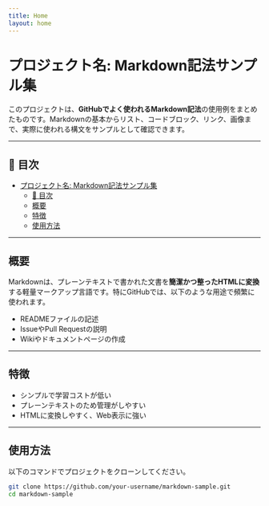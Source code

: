 ```yaml
---
title: Home
layout: home
---
```


# プロジェクト名: Markdown記法サンプル集

このプロジェクトは、**GitHubでよく使われるMarkdown記法**の使用例をまとめたものです。Markdownの基本からリスト、コードブロック、リンク、画像まで、実際に使われる構文をサンプルとして確認できます。

---

## 📌 目次

- [プロジェクト名: Markdown記法サンプル集](#プロジェクト名-markdown記法サンプル集)
  - [📌 目次](#-目次)
  - [概要](#概要)
  - [特徴](#特徴)
  - [使用方法](#使用方法)

---

## 概要

Markdownは、プレーンテキストで書かれた文書を**簡潔かつ整ったHTMLに変換**する軽量マークアップ言語です。特にGitHubでは、以下のような用途で頻繁に使われます。

- READMEファイルの記述
- IssueやPull Requestの説明
- Wikiやドキュメントページの作成

---

## 特徴

- シンプルで学習コストが低い
- プレーンテキストのため管理がしやすい
- HTMLに変換しやすく、Web表示に強い

---

## 使用方法

以下のコマンドでプロジェクトをクローンしてください。

```bash
git clone https://github.com/your-username/markdown-sample.git
cd markdown-sample

